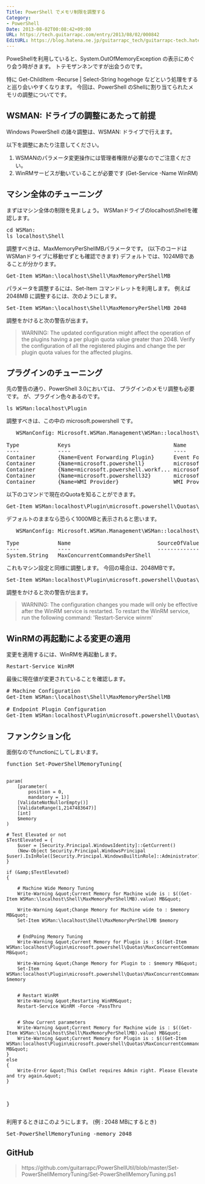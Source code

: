 ```yaml
---
Title: PowerShell でメモリ制限を調整する
Category:
- PowerShell
Date: 2013-08-02T00:08:42+09:00
URL: https://tech.guitarrapc.com/entry/2013/08/02/000842
EditURL: https://blog.hatena.ne.jp/guitarrapc_tech/guitarrapc-tech.hatenablog.com/atom/entry/11696248318757675934
---
```


PoweShellを利用していると、System.OutOfMemoryException の表示にめぐり会う時がきます。
トテモザンネンですが出会うのです。

特に Get-ChildItem -Recurse | Select-String hogehoge などという処理をすると巡り会いやすくなります。
今回は、PowerShell のShellに割り当てられたメモリの調整についてです。



<h2>WSMAN: ドライブの調整にあたって前提</h2>
Windows PowerShell の諸々調整は、WSMAN: ドライブで行えます。

以下を調整にあたり注意してください。
<ol>
	<li>WSMANのパラメータ変更操作には管理者権限が必要なのでご注意ください。</li>
	<li>WinRMサービスが動いていることが必要です (Get-Service -Name WinRM)</li>
</ol>

<h2>マシン全体のチューニング</h2>
まずはマシン全体の制限を見ましょう。
WSManドライブのlocalhost\Shellを確認します。
<pre class="brush: powershell">
cd WSMan:
ls localhost\Shell
</pre>

調整すべきは、MaxMemoryPerShellMBパラメータです。 (以下のコードはWSManドライブに移動せずとも確認できます)
デフォルトでは、1024MBであることが分かります。
<pre class="brush: powershell">
Get-Item WSMan:\localhost\Shell\MaxMemoryPerShellMB
</pre>

パラメータを調整するには、Set-Item コマンドレットを利用します。
例えば 2048MB に調整するには、次のようにします。
<pre class="brush: powershell">
Set-Item WSMan:\localhost\Shell\MaxMemoryPerShellMB 2048
</pre>

調整をかけると次の警告が出ます。
<blockquote>WARNING: The updated configuration might affect the operation of the plugins having a per plugin quota value greater than 2048. Verify the configuration of all the registered plugins and change the per plugin quota values for the affected plugins.</blockquote>

<h2>プラグインのチューニング</h2>
先の警告の通り、PowerShell 3.0においては、 プラグインのメモリ調整も必要です。
が、プラグイン色々あるのです。
<pre class="brush: powershell">
ls WSMan:localhost\Plugin
</pre>

調整すべきは、この中の microsoft.powershell です。
<pre class="brush: powershell">
   WSManConfig: Microsoft.WSMan.Management\WSMan::localhost\Plugin

Type            Keys                                Name
----            ----                                ----
Container       {Name=Event Forwarding Plugin}      Event Forwarding Plugin
Container       {Name=microsoft.powershell}         microsoft.powershell
Container       {Name=microsoft.powershell.workf... microsoft.powershell.workflow
Container       {Name=microsoft.powershell32}       microsoft.powershell32
Container       {Name=WMI Provider}                 WMI Provider
</pre>

以下のコマンドで現在のQuotaを知ることができます。
<pre class="brush: powershell">
Get-Item WSMan:localhost\Plugin\microsoft.powershell\Quotas\MaxConcurrentCommandsPerShell
</pre>

デフォルトのままなら恐らく1000MBと表示されると思います。
<pre class="brush: powershell">
   WSManConfig: Microsoft.WSMan.Management\WSMan::localhost\Plugin\microsoft.powershell\Quotas

Type            Name                           SourceOfValue   Value
----            ----                           -------------   -----
System.String   MaxConcurrentCommandsPerShell                  1000
</pre>

これもマシン設定と同様に調整します。
今回の場合は、2048MBです。
<pre class="brush: powershell">
Set-Item WSMan:localhost\Plugin\microsoft.powershell\Quotas\MaxConcurrentCommandsPerShell 2048
</pre>

調整をかけると次の警告が出ます。
<blockquote>WARNING: The configuration changes you made will only be effective after the WinRM service is restarted.  To restart the WinRM service, run the following command: 'Restart-Service winrm'</blockquote>


<h2>WinRMの再起動による変更の適用</h2>
変更を適用するには、WinRMを再起動します。
<pre class="brush: powershell">
Restart-Service WinRM
</pre>


最後に現在値が変更されていることを確認します。
<pre class="brush: powershell">
# Machine Configuration
Get-Item WSMan:\localhost\Shell\MaxMemoryPerShellMB

# Endpoint Plugin Configuration
Get-Item WSMan:localhost\Plugin\microsoft.powershell\Quotas\MaxConcurrentCommandsPerShell
</pre>

<h2>ファンクション化</h2>
面倒なのでfunctionにしてしまいます。
<pre class="brush: powershell">
function Set-PowerShellMemoryTuning{

    param(
        [parameter(
            position = 0,
            mandatory = 1)]
        [ValidateNotNullorEmpty()]
        [ValidateRange(1,2147483647)]
        [int]
        $memory
    )

    # Test Elevated or not
    $TestElevated = {
        $user = [Security.Principal.WindowsIdentity]::GetCurrent()
        (New-Object Security.Principal.WindowsPrincipal $user).IsInRole([Security.Principal.WindowsBuiltinRole]::Administrator)
    }

    if (&amp;$TestElevated)
    {

        # Machine Wide Memory Tuning
        Write-Warning &quot;Current Memory for Machine wide is : $((Get-Item WSMan:\localhost\Shell\MaxMemoryPerShellMB).value) MB&quot;

        Write-Warning &quot;Change Memory for Machine wide to : $memory MB&quot;
        Set-Item WSMan:\localhost\Shell\MaxMemoryPerShellMB $memory


        # EndPoing Memory Tuning
        Write-Warning &quot;Current Memory for Plugin is : $((Get-Item WSMan:localhost\Plugin\microsoft.powershell\Quotas\MaxConcurrentCommandsPerShell).value) MB&quot;

        Write-Warning &quot;Change Memory for Plugin to : $memory MB&quot;
        Set-Item WSMan:localhost\Plugin\microsoft.powershell\Quotas\MaxConcurrentCommandsPerShell $memory


        # Restart WinRM
        Write-Warning &quot;Restarting WinRM&quot;
        Restart-Service WinRM -Force -PassThru


        # Show Current parameters
        Write-Warning &quot;Current Memory for Machine wide is : $((Get-Item WSMan:\localhost\Shell\MaxMemoryPerShellMB).value) MB&quot;
        Write-Warning &quot;Current Memory for Plugin is : $((Get-Item WSMan:localhost\Plugin\microsoft.powershell\Quotas\MaxConcurrentCommandsPerShell).value) MB&quot;
    }
    else
    {
        Write-Error &quot;This Cmdlet requires Admin right. Please Elevate and try again.&quot;
    }

}
</pre>

利用するときはこのようにします。 (例 : 2048 MBにするとき)
<pre class="brush: powershell">
Set-PowerShellMemoryTuning -memory 2048
</pre>

<h2>GitHub</h2>
<blockquote>https://github.com/guitarrapc/PowerShellUtil/blob/master/Set-PowerShellMemoryTuning/Set-PowerShellMemoryTuning.ps1</blockquote>
